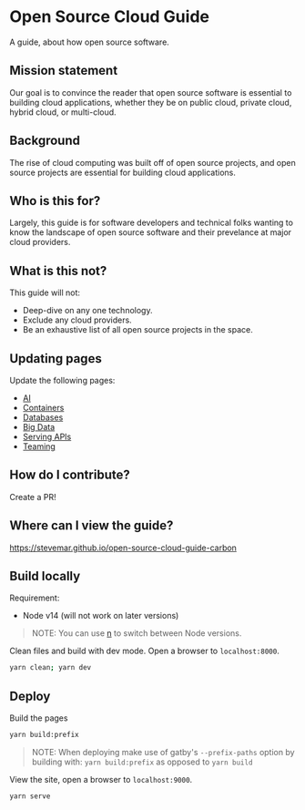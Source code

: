 # Open Source Cloud Guide

A guide, about how open source software.

## Mission statement

Our goal is to convince the reader that open source software is essential to building cloud applications, whether they be on public cloud, private cloud, hybrid cloud, or multi-cloud.

## Background

The rise of cloud computing was built off of open source projects, and open source projects are essential for building cloud applications.

## Who is this for?

Largely, this guide is for software developers and technical folks wanting to know the landscape of open source software and their prevelance at major cloud providers.

## What is this not?

This guide will not:

* Deep-dive on any one technology.
* Exclude any cloud providers.
* Be an exhaustive list of all open source projects in the space.

## Updating pages

Update the following pages:

* [AI](src/pages/guides/ai.mdx)
* [Containers](src/pages/guides/containers.mdx)
* [Databases](src/pages/guides/databases.mdx)
* [Big Data](src/pages/guides/big-data.mdx)
* [Serving APIs](src/pages/guides/serving-apis.mdx)
* [Teaming](src/pages/guides/teaming.mdx) 

## How do I contribute?

Create a PR!

## Where can I view the guide?

<https://stevemar.github.io/open-source-cloud-guide-carbon>

## Build locally

Requirement:

* Node v14 (will not work on later versions)

> NOTE: You can use [n](https://www.npmjs.com/package/n) to switch between Node versions.

Clean files and build with dev mode. Open a browser to `localhost:8000`.

```bash
yarn clean; yarn dev
```

## Deploy

Build the pages

```bash
yarn build:prefix
```

> NOTE: When deploying make use of gatby's `--prefix-paths` option by building with: `yarn build:prefix` as opposed to `yarn build`

View the site, open a browser to `localhost:9000`.

```bash
yarn serve
```
